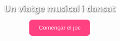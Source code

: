 <!DOCTYPE html>
<html lang="ca">
<head>
  <meta charset="UTF-8" />
  <meta name="viewport" content="width=device-width, initial-scale=1.0"/>
  <title>Un viatge musical i dansat</title>
  <style>
    body {
      margin: 0;
      font-family: 'Segoe UI', sans-serif;
      background: linear-gradient(to bottom right, #1a1a40, #4b0082);
      color: white;
      display: flex;
      flex-direction: column;
      align-items: center;
      justify-content: center;
      height: 100vh;
      background-image: url('https://images.unsplash.com/photo-1511671782779-c97d3d27a1d4?fit=crop&w=1400&q=80');
      background-size: cover;
      background-position: center;
      text-shadow: 1px 1px 3px #000;
    }

    h1 {
      font-size: 3rem;
      text-align: center;
      margin-bottom: 2rem;
    }

    button {
      padding: 1rem 2rem;
      font-size: 1.2rem;
      border: none;
      border-radius: 10px;
      background-color: #ff4081;
      color: white;
      cursor: pointer;
      transition: background 0.3s ease;
    }

    button:hover {
      background-color: #ff79a7;
    }
  </style>
</head>
<body>
  <h1>Un viatge musical i dansat</h1>
  <button onclick="comencarJoc()">Començar el joc</button>

  <script>
    function comencarJoc() {
      alert("Fase següent: inici del joc 🎵");
      // Aquí després podem redirigir a la següent pàgina o carregar les preguntes
    }
  </script>
</body>
</html>

